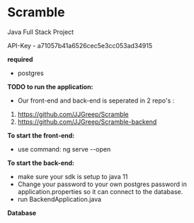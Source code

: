 # Scramble
Java Full Stack Project

API-Key - a71057b41a6526cec5e3cc053ad34915

**required**
- postgres

**TODO to run the application:**

- Our front-end and back-end is seperated in 2 repo's :

1. https://github.com/JJGreep/Scramble
2. https://github.com/JJGreep/Scramble-backend

**To start the front-end:**
- use command: ng serve --open

**To start the back-end:**
- make sure your sdk is setup to java 11
- Change your password to your own postgres password in application.properties so it can connect to the database.
- run BackendApplication.java

**Database**
